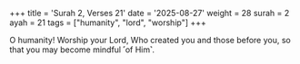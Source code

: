 +++
title = 'Surah 2, Verses 21'
date = '2025-08-27'
weight = 28
surah = 2
ayah = 21
tags = ["humanity", "lord", "worship"]
+++

O humanity! Worship your Lord, Who created you and those before you, so that you may become mindful ˹of Him˺.